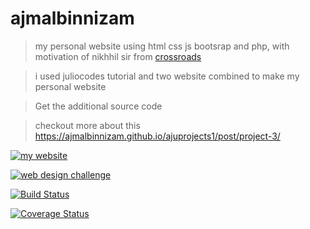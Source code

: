# ajmalbinnizam

>  my personal website using html css js bootsrap and php, with motivation  of nikhhil sir from [crossroads](https://www.youtube.com/channel/UCoGHeFY7jE2OB_TJS_87MOA)

> i used juliocodes tutorial and two website combined to make my personal website

> Get the additional source code 



> checkout more about this  https://ajmalbinnizam.github.io/ajuprojects1/post/project-3/

[![my website](https://ajmalbinnizam.github.io/ajuprojects1/images/mywebsite.png)](https://ajmalbinnizam.github.io/ajmalbinnizam/)


[![web design challenge](https://img.youtube.com/vi/2TfED5L4c3M/0.jpg)](https://www.youtube.com/watch?v=2TfED5L4c3M)



[![Build Status](http://img.shields.io/travis/badges/badgerbadgerbadger.svg?style=flat-square)](https://travis-ci.org/badges/badgerbadgerbadger) 

[![Coverage Status](http://img.shields.io/coveralls/badges/badgerbadgerbadger.svg?style=flat-square)](https://coveralls.io/r/badges/badgerbadgerbadger) 

